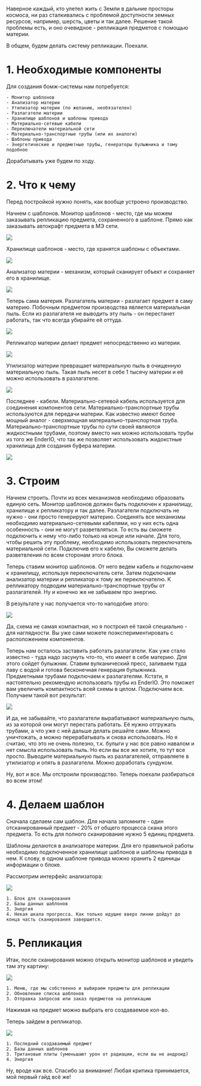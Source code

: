 Наверное каждый, кто улетел жить с Земли в дальние просторы космоса, ни раз сталкивались с проблемой доступности земных ресурсов, например, шерсть, цветы и так далее. Решение такой проблемы есть, и оно очевидное - репликация предметов с помощью материи.

В общем, будем делать систему репликации. Поехали.

# 1. Необходимые компоненты

Для создания бомж-системы нам потребуется:

    - Монитор шаблонов
    - Анализатор материи
    - Утилизатор материи (по желанию, необязателен)
    - Разлагатели материи
    - Хранилище шаблонов и шаблоны привода
    - Материально-сетевые кабели
    - Переключатели материальной сети
    - Материально-транспортные трубы (или их аналоги)
    - Шаблоны привода
    - Энергетические и предметные трубы, генераторы булыжника и тому подобное

Дорабатывать уже будем по ходу.

# 2. Что к чему

Перед постройкой нужно понять, как вообще устроено производство.

Начнем с шаблонов. Монитор шаблонов - место, где мы можем заказывать репликацию предмета, сохраненного в шаблоне. Прямо как заказывать автокрафт предмета в МЭ сети. 

![](./images/pattern_monitor_all.jpg)

Хранилище шаблонов - место, где хранятся шаблоны с объектами. 

![](./images/pattern_storage_all.jpg)

Анализатор материи - механизм, который сканирует объект и сохраняет его в хранилище. 

![](./images/matter_analyzer_all.jpg)

Теперь сама материя. Разлагатель материи - разлагает предмет в саму материю. Побочным предметом производства является материальная пыль. Если из разлагателя не выводить эту пыль - он перестанет работать, так что всегда убирайте её оттуда.

![](./images/matter_decomposer_all.jpg)

Репликатор материи  делает предмет непосредственно из материи. 

![](./images/matter_replicator_all.jpg)

Утилизатор материи превращает материальную пыль в очищенную материальную пыль. Такая пыль несет в себе 1 тысячу материи и её можно использовать в разлагателе. 

![](./images/matter_recycler_all.jpg)

Последнее - кабели. Материально-сетевой кабель используется для соединения компонентов сети. Материально-транспортные трубы используются для передачи материи. Как известно имеют более мощный аналог - сверхмощная материально-транспортная труба. Материально-транспортные трубы по сути своей являются жидкостными трубами, поэтому вместо них можно использовать трубы из того же EnderIO, что так же позволяет использовать жидокстные хранилища для создания буфера материи.

![](./images/matter_pipes.jpg)

# 3. Строим

Начнем строить. Почти из всех механизмов необходимо образовать единую сеть. Монитор шаблонов должен быть подключен к хранилищу, хранилище к репликатору и так далее. Разлагатели подключать не нужно - они просто генерируют материю. Соединять все механизмы необходимо материально-сетевыми кабелями, но у них есть одна особенность - они не могут разветвляться. То есть вы сможете подключить к нему что-либо только на конце или начале. Для того, чтобы решить эту проблему, необходимо использовать переключатель материальной сети. Подключив его к кабелю, Вы сможете делать разветвления по всем сторонам этого блока.

Теперь ставим монитор шаблонов. От него ведем кабель и подключаем к хранилищу, используя переключатель сети. Затем подключаем анализатор материи и репликатор к тому же переключателю. К репликатору подводим материально-транспортные трубы от разлагателей. Ну и конечно же не забываем про энергию.

В результате у нас получается что-то наподобие этого: 

![](./images/machine_1_2.jpg)

Да, схема не самая компактная, но я построил её такой специально - для наглядности. Вы уже сами можете поэкспериментировать с расположением компонентов.

Теперь нам осталось заставить работать разлагатели. Как уже стало известно - туда надо засунуть что-то, что имеет в себе материю. Для этого сойдет булыжник. Ставим вулканический пресс, заливаем туда лаву с водой и готова бесконечная генерация булыжника. Предметными трубами подключаем к разлагателям. Кстати, я настоятельно рекомендую использовать трубы из EnderIO. Это поможет вам увеличить компактность всей схемы в целом.  Подключаем все. Получаем такой вот результат:

![](./images/machine_4.jpg)

И да, не забывайте, что разлагатели вырабатывают материальную пыль, из за которой они могут перестать работать. Её нужно отгружать трубами, а что уже с ней дальше делать решайте сами. Можно уничтожать, а можно перерабатывать и снова использовать. Но я считаю, что это не очень полезно, т.к. булыги у нас все равно навалом и нет смысла использовать пыль. Но если вы все же хотите, то тут все просто. Выводите материальную пыль из разлагателей, отправляете в утилизатор и опять в разлагатели. Можно доработать сундуком.

Ну, вот и все. Мы отстроили производство. Теперь поехали разбираться во всем этом!

# 4. Делаем шаблон

Сначала сделаем сам шаблон. Для начала запомните - один отсканированный предмет - 20% от общего процесса скана этого предмета. То есть для полного сканирование нужно 5 единиц предмета.

Шаблоны делаются в анализаторе материи. Для его правильной работы необходимо подключенное хранилище шаблонов и шаблоны привода в нем. К слову, в одном шаблоне привода можно хранить 2 единицы информации о блоке.

Рассмотрим интерфейс анализатора:

![](./images/creating_a_pattern.jpg)

    1. Блок для сканирования
    2. Базы данных шаблонов
    3. Энергия
    4. Некая шкала прогресса. Как только идущие вверх линии дойдут до конца часть сканирования завершится.
    
# 5. Репликация

Итак, после сканирования можно открыть монитор шаблонов и увидеть там эту картину: 

![](./images/replication_1.jpg)

    1. Меню, где мы собственно и выбираем предметы для репликации
    2. Обновление списка шаблонов
    3. Отправка запросов или заказ предметов на репликацию

Нажимая на предмет можно выбрать его создаваемое кол-во.

Теперь зайдем в репликатор.

![](./images/replication_2.jpg)

    1. Последний создаваемый предмет
    2. Базы данных шаблонов
    3. Тритановые плиты (уменьшают урон от радиации, если вы не андроид)
    4. Энергия

Ну, вроде как все. Спасибо за внимание! Любая критика принимается, мой первый гайд всё же! 
